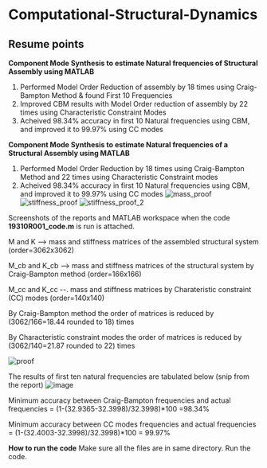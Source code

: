 # Computational-Structural-Dynamics
## Resume points
**Component Mode Synthesis to estimate Natural frequencies of Structural Assembly using MATLAB**
1. Performed Model Order Reduction of assembly by 18 times using Craig-Bampton Method & found First 10 Frequencies
2. Improved CBM results with Model Order reduction of assembly by 22 times using Characteristic Constraint Modes
3. Acheived 98.34% accuracy in first 10 Natural frequencies using CBM, and improved it to 99.97% using CC modes

**Component Mode Synthesis to estimate Natural frequencies of a Structural Assembly using MATLAB**
1. Performed Model Order Reduction by 18 times using Craig-Bampton Method and 22 times using Characteristic Constraint modes
2. Acheived 98.34% accuracy in first 10 Natural frequencies using CBM, and improved it to 99.97% using CC modes
 ![mass_proof](https://user-images.githubusercontent.com/71177034/129353591-ec4824b0-7ef8-49f2-bb25-4bc0600b434d.png)
  ![stiffness_proof](https://user-images.githubusercontent.com/71177034/129355195-ae507b19-232f-4327-b865-215a44bd3ad5.png)
![stiffness_proof_2](https://user-images.githubusercontent.com/71177034/129355214-9a438fca-b4cc-4a72-a559-848645a2f869.png)



Screenshots of the reports and MATLAB workspace when the code **19310R001_code.m** is run is attached. 
 
 M and K --> mass and stiffness matrices of the assembled structural system (order=3062x3062)
 
 M_cb and K_cb --> mass and stiffness matrices of the structural system by Craig-Bampton method (order=166x166)
 
 M_cc and K_cc --. mass and stiffness matrices by Charateristic constraint (CC) modes (order=140x140)
 
 By Craig-Bampton method the order of matrices is reduced by (3062/166=18.44 rounded to 18) times
 
 By Characteristic constraint modes the order of matrices is reduced by (3062/140=21.87 rounded to 22) times
 

 ![proof](https://user-images.githubusercontent.com/71177034/129355356-92a7016e-ab2b-4e96-a4d7-a19e5daf646b.png)


The results of first ten natural frequencies are tabulated below (snip from the report)
![image](https://user-images.githubusercontent.com/71177034/129355579-0da2d88a-8161-45bd-b4ff-1a9e07fb6e80.png)


Minimum accuracy between Craig-Bampton frequencies and actual frequencies = (1-(32.9365-32.3998)/32.3998)*100 =98.34%

Minimum accuracy between CC modes frequencies and actual frequencies = (1-(32.4003-32.3998)/32.3998)*100 = 99.97%

**How to run the code**
 Make sure all the files are in same directory. Run the code.
